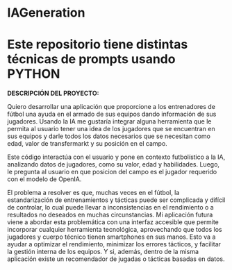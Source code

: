 # IAGeneration

# Este repositorio tiene distintas técnicas de prompts usando PYTHON

**DESCRIPCIÓN DEL PROYECTO:**

Quiero desarrollar una aplicación que proporcione a los entrenadores de fútbol una ayuda en el armado de sus equipos dando información de sus jugadores. Usando la IA me gustaría integrar alguna herramienta que le permita al usuario tener una idea de los jugadores que se encuentran en sus equipos y darle todos los datos necesarios que se necesitan como edad, valor de transfermarkt y su posición en el campo.

Este código interactúa con el usuario y pone en contexto futbolístico a la IA, analizando datos de jugadores, como su valor, edad y habilidades. Luego, le pregunta al usuario en que posicion del campo es el jugador requerido con el modelo de OpenIA.

El problema a resolver es que, muchas veces en el fútbol, la estandarización de entrenamientos y tácticas puede ser complicada y difícil de controlar, lo cual puede llevar a inconsistencias en el rendimiento o a resultados no deseados en muchas circunstancias. Mi aplicación futura viene a abordar esta problemática con una interfaz accesible que permite incorporar cualquier herramienta tecnológica, aprovechando que todos los jugadores y cuerpo técnico tienen smartphones en sus manos. Esto va a ayudar a optimizar el rendimiento, minimizar los errores tácticos, y facilitar la gestión interna de los equipos. Y si, además, dentro de la misma aplicación existe un recomendador de jugadas o tácticas basadas en datos.
